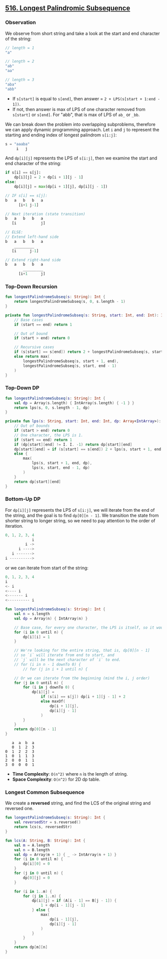 ## [516. Longest Palindromic Subsequence](https://leetcode.com/problems/longest-palindromic-subsequence/)

### Observation
We observe from short string and take a look at the start and end character of the string:

```js
// length = 1
"a"

// length = 2
"ab"
"aa"

// length = 3
"aba"
"abb"
```

* If `s[start]` is equal to `s[end]`, then answer = `2 + LPS(s[start + 1:end - 1])`.
* If not, then answer is max of LPS of one character removed from `s[start]` or `s[end]`. For "abb", that is max of LPS of `ab_` or `_bb`.

We can break down the problem into overlapping subproblems, therefore we can apply dynamic programming approach. Let `i` and `j` to represent the starting and ending index of longest palindrom `s[i:j]`:

```js
s = "aaaba"
     i   j
```

And `dp[i][j]` represents the LPS of `s[i:j]`, then we examine the start and end character of the string:

```python
if s[i] == s[j]:
    dp[i][j] = 2 + dp[i + 1][j - 1]
else:
    dp[i][j] = max(dp[i + 1][j], dp[i][j - 1])
```

```js
// IF s[i] == s[j]:
b   a   b   b   a
      [i+1 j-1]

// Next iteration (state transition)
b   a   b   b   a
   [i           j]

// ELSE:
// Extend left-hand side
b   a   b   b   a
    _________
   [i      j-1]

// Extend right-hand side
b   a   b   b   a
        _________
      [i+1      j]
```

### Top-Down Recursion
```kotlin
fun longestPalindromeSubseq(s: String): Int {
    return longestPalindromeSubseq(s, 0, s.length - 1)
}

private fun longestPalindromeSubseq(s: String, start: Int, end: Int): Int {
    // Base cases
    if (start == end) return 1

    // Out of bound
    if (start > end) return 0

    // Recursive cases
    if (s[start] == s[end]) return 2 + longestPalindromeSubseq(s, start + 1, end - 1)
    else return max(
        longestPalindromeSubseq(s, start + 1, end),
        longestPalindromeSubseq(s, start, end - 1)
    )
}
```

### Top-Down DP
```kotlin
fun longestPalindromeSubseq(s: String): Int {
    val dp = Array(s.length) { IntArray(s.length) { -1 } }
    return lps(s, 0, s.length - 1, dp)
}

private fun lps(s: String, start: Int, end: Int, dp: Array<IntArray>): Int {
    // Out of bounds
    if (start > end) return 0
    // One character, the LPS is 1.
    if (start == end) return 1
    if (dp[start][end] != I. I. -1) return dp[start][end]
    dp[start][end] = if (s[start] == s[end]) 2 + lps(s, start + 1, end - 1, dp)
    else {
        max(
            lps(s, start + 1, end, dp),
            lps(s, start, end - 1, dp)
        )
    }
    return dp[start][end]
}
```

### Bottom-Up DP
For `dp[i][j]` represents the LPS of `s[i:j]`, we will iterate from the end of the string, and the goal is to find `dp[0][n - 1]`. We transition the state from shorter string to longer string, so we need to pay attention to the order of iteration.

```js
0, 1, 2, 3, 4
            i
         i ->
      i ---->
   i ------->
i ---------->
```

or we can iterate from start of the string:
```js
0, 1, 2, 3, 4
i
<- i
<---- i
<------- i
<---------- i
```

```kotlin
fun longestPalindromeSubseq(s: String): Int {
    val n = s.length
    val dp = Array(n) { IntArray(n) }

    // Base case, for every one character, the LPS is itself, so it would be 1
    for (i in 0 until n) {
        dp[i][i] = 1
    }

    // We're looking for the entire string, that is, dp[0][n - 1]
    // so `i` will iterate from end to start, and 
    // `j` will be the next character of `i` to end.
    // for (i in n - 1 downTo 0) {
        // for (j in i + 1 until n) {

    // Or we can iterate from the beginning (mind the i, j order)
    for (j in 0 until n) {
        for (i in j downTo 0) {
            dp[i][j] = 
                if (s[i] == s[j]) dp[i + 1][j - 1] + 2
                else maxOf(
                    dp[i + 1][j], 
                    dp[i][j - 1]
                )
        }
    }
    return dp[0][n - 1]
}
```

```
   a  a  b  a
   0  1  2  3
0  1  2  2  3
1  0  1  1  3
2  0  0  1  1
3  0  0  0  1
```

* **Time Complexity**: `O(n^2)` where `n` is the length of string.
* **Space Complexity**: `O(n^2)` for 2D dp table.

### Longest Common Subsequence
We create a **reversed** string, and find the LCS of the original string and reversed one.

```kotlin
fun longestPalindromeSubseq(s: String): Int {
    val reversedStr = s.reversed()
    return lcs(s, reversedStr)
}

fun lcs(A: String, B: String): Int {
    val m = A.length
    val n = B.length
    val dp = Array(m + 1) { _ -> IntArray(n + 1) }
    for (i in 0 until m) {
        dp[i][0] = 0
    }
    for (j in 0 until n) {
        dp[0][j] = 0
    }

    for (i in 1..m) {
        for (j in 1..n) {
            dp[i][j] = if (A[i - 1] == B[j - 1]) {
                1 + dp[i - 1][j - 1]
            } else {
                max(
                    dp[i - 1][j],
                    dp[i][j - 1]
                )
            }
        }
    }
    return dp[m][n]
}
```